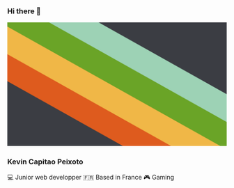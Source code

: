 
### Hi there 👋

![Cover](https://github.com/kevin-cp/kevin-cp/blob/main/external-content.duckduckgo.com.png)
### Kevin Capitao Peixoto
💻 Junior web developper 🇫🇷 Based in France 🎮 Gaming

<!--
**kevin-cp/kevin-cp** is a ✨ _special_ ✨ repository because its `README.md` (this file) appears on your GitHub profile.

Here are some ideas to get you started:

- 🔭 I’m currently working on ...
- 🌱 I’m currently learning ...
- 👯 I’m looking to collaborate on ...
- 🤔 I’m looking for help with ...
- 💬 Ask me about ...
- 📫 How to reach me: ...
- 😄 Pronouns: ...
- ⚡ Fun fact: ...
-->
